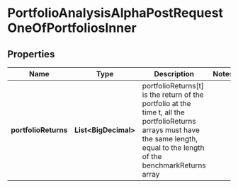 

# PortfolioAnalysisAlphaPostRequestOneOfPortfoliosInner


## Properties

| Name | Type | Description | Notes |
|------------ | ------------- | ------------- | -------------|
|**portfolioReturns** | **List&lt;BigDecimal&gt;** | portfolioReturns[t] is the return of the portfolio at the time t, all the portfolioReturns arrays must have the same length, equal to the length of the benchmarkReturns array |  |



